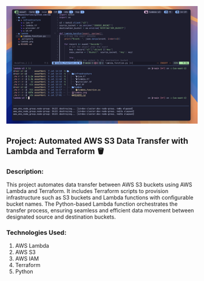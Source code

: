 ![codesnap](https://github.com/assafdori/lambda-s3/blob/main/lambda-snap.png)

## Project: Automated AWS S3 Data Transfer with Lambda and Terraform 🪣

### Description:
This project automates data transfer between AWS S3 buckets using AWS Lambda and Terraform. It includes Terraform scripts to provision infrastructure such as S3 buckets and Lambda functions with configurable bucket names. The Python-based Lambda function orchestrates the transfer process, ensuring seamless and efficient data movement between designated source and destination buckets.

### Technologies Used:

1. AWS Lambda
2. AWS S3
4. AWS IAM
3. Terraform
4. Python
